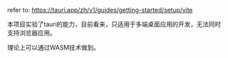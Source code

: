 refer to: https://tauri.app/zh/v1/guides/getting-started/setup/vite

本项目实验了tauri的能力，目前看来，只适用于多端桌面应用的开发，无法同时支持浏览器应用。

理论上可以通过WASM技术做到。
